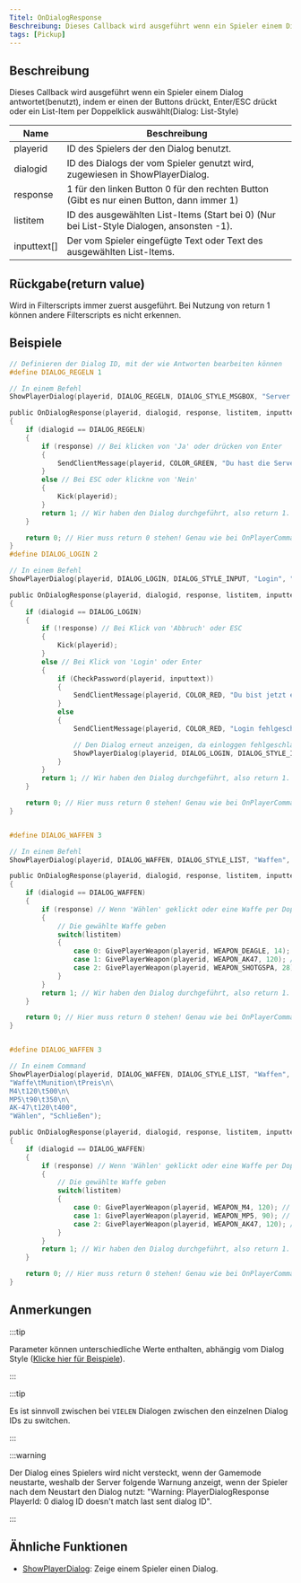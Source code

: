 ```yaml
---
Titel: OnDialogResponse
Beschreibung: Dieses Callback wird ausgeführt wenn ein Spieler einem Dialog antwortet(benutzt), indem er einen der Buttons drückt, Enter/ESC drückt oder ein List-Item per Doppelklick auswählt(List Style Dialog).
tags: [Pickup]
---
```


<VersionWarn name='callback' version='SA-MP 0.3a' />

## Beschreibung

Dieses Callback wird ausgeführt wenn ein Spieler einem Dialog antwortet(benutzt), indem er einen der Buttons drückt, Enter/ESC drückt oder ein List-Item per Doppelklick auswählt(Dialog: List-Style)

| Name        | Beschreibung                                                                                                             |
| ----------- | ----------------------------------------------------------------------------------------------------------------------- |
| playerid    | ID des Spielers der den Dialog benutzt.                                                                      |
| dialogid    | ID des Dialogs der vom Spieler genutzt wird, zugewiesen in ShowPlayerDialog.                                             |
| response    | 1 für den linken Button 0 für den rechten Button (Gibt es nur einen Button, dann immer 1)                                           |
| listitem    | ID des ausgewählten List-Items (Start bei 0) (Nur bei List-Style Dialogen, ansonsten -1). |
| inputtext[] | Der vom Spieler eingefügte Text oder Text des ausgewählten List-Items.                                       |

## Rückgabe(return value)

Wird in Filterscripts immer zuerst ausgeführt. Bei Nutzung von return 1 können andere Filterscripts es nicht erkennen.

## Beispiele

```c
// Definieren der Dialog ID, mit der wie Antworten bearbeiten können
#define DIALOG_REGELN 1

// In einem Befehl
ShowPlayerDialog(playerid, DIALOG_REGELN, DIALOG_STYLE_MSGBOX, "Server Regeln", "- Kein Cheaten\n- Kein Spamming\n- Respektiere die Admins\n\nAkzeptierst du die Regeln?", "Ja", "Nein");

public OnDialogResponse(playerid, dialogid, response, listitem, inputtext[])
{
    if (dialogid == DIALOG_REGELN)
    {
        if (response) // Bei klicken von 'Ja' oder drücken von Enter
        {
            SendClientMessage(playerid, COLOR_GREEN, "Du hast die Serverregeln akzeptiert!");
        }
        else // Bei ESC oder klickne von 'Nein'
        {
            Kick(playerid);
        }
        return 1; // Wir haben den Dialog durchgeführt, also return 1. Genau wie bei OnPlayerCommandText.
    }

    return 0; // Hier muss return 0 stehen! Genau wie bei OnPlayerCommandText.
}
#define DIALOG_LOGIN 2

// In einem Befehl
ShowPlayerDialog(playerid, DIALOG_LOGIN, DIALOG_STYLE_INPUT, "Login", "Bitte gebe dein Passwort ein:", "Login", "Abbruch");

public OnDialogResponse(playerid, dialogid, response, listitem, inputtext[])
{
    if (dialogid == DIALOG_LOGIN)
    {
        if (!response) // Bei Klick von 'Abbruch' oder ESC
        {
            Kick(playerid);
        }
        else // Bei Klick von 'Login' oder Enter
        {
            if (CheckPassword(playerid, inputtext))
            {
                SendClientMessage(playerid, COLOR_RED, "Du bist jetzt eingeloggt!");
            }
            else
            {
                SendClientMessage(playerid, COLOR_RED, "Login fehlgeschlagen.");

                // Den Dialog erneut anzeigen, da einloggen fehlgeschlagen
                ShowPlayerDialog(playerid, DIALOG_LOGIN, DIALOG_STYLE_INPUT, "Login", "Bitte gebe dein Passwort ein:", "Login", "Abbruch");
            }
        }
        return 1; // Wir haben den Dialog durchgeführt, also return 1. Genau wie bei OnPlayerCommandText.
    }

    return 0; // Hier muss return 0 stehen! Genau wie bei OnPlayerCommandText.
}


#define DIALOG_WAFFEN 3

// In einem Befehl
ShowPlayerDialog(playerid, DIALOG_WAFFEN, DIALOG_STYLE_LIST, "Waffen", "Desert Eagle\nAK-47\nCombat Shotgun", "Wählen", "Schließen");

public OnDialogResponse(playerid, dialogid, response, listitem, inputtext[])
{
    if (dialogid == DIALOG_WAFFEN)
    {
        if (response) // Wenn 'Wählen' geklickt oder eine Waffe per Doppelklick gewählt wurde
        {
            // Die gewählte Waffe geben
            switch(listitem)
            {
                case 0: GivePlayerWeapon(playerid, WEAPON_DEAGLE, 14); // Gibt dem Spieler eine Desert Eagle
                case 1: GivePlayerWeapon(playerid, WEAPON_AK47, 120); // Gibt dem Spieler eine AK-47
                case 2: GivePlayerWeapon(playerid, WEAPON_SHOTGSPA, 28); // Gibt dem Spieler eine Combat Shotgun
            }
        }
        return 1; // Wir haben den Dialog durchgeführt, also return 1. Genau wie bei OnPlayerCommandText.
    }

    return 0; // Hier muss return 0 stehen! Genau wie bei OnPlayerCommandText.
}


#define DIALOG_WAFFEN 3

// In einem Command
ShowPlayerDialog(playerid, DIALOG_WAFFEN, DIALOG_STYLE_LIST, "Waffen",
"Waffe\tMunition\tPreis\n\
M4\t120\t500\n\
MP5\t90\t350\n\
AK-47\t120\t400",
"Wählen", "Schließen");

public OnDialogResponse(playerid, dialogid, response, listitem, inputtext[])
{
    if (dialogid == DIALOG_WAFFEN)
    {
        if (response) // Wenn 'Wählen' geklickt oder eine Waffe per Doppelklick gewählt wurde
        {
            // Die gewählte Waffe geben
            switch(listitem)
            {
                case 0: GivePlayerWeapon(playerid, WEAPON_M4, 120); // Gibt dem Spieler eine M4
                case 1: GivePlayerWeapon(playerid, WEAPON_MP5, 90); // Gibt dem Spieler eine MP5
                case 2: GivePlayerWeapon(playerid, WEAPON_AK47, 120); // Gibt dem Spieler eine AK-47
            }
        }
        return 1; // Wir haben den Dialog durchgeführt, also return 1. Genau wie bei OnPlayerCommandText.
    }

    return 0; // Hier muss return 0 stehen! Genau wie bei OnPlayerCommandText.
}
```

## Anmerkungen

:::tip

Parameter können unterschiedliche Werte enthalten, abhängig vom Dialog Style ([Klicke hier für Beispiele](../resources/dialogstyles)).

:::

:::tip

Es ist sinnvoll zwischen bei `VIELEN` Dialogen zwischen den einzelnen Dialog IDs zu switchen.

:::

:::warning

Der Dialog eines Spielers wird nicht versteckt, wenn der Gamemode neustarte, weshalb der Server folgende Warnung anzeigt, wenn der Spieler nach dem Neustart den Dialog nutzt: "Warning: PlayerDialogResponse PlayerId: 0 dialog ID doesn't match last sent dialog ID".

:::

## Ähnliche Funktionen

- [ShowPlayerDialog](../functions/ShowPlayerDialog): Zeige einem Spieler einen Dialog.
